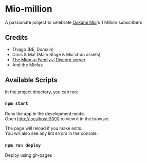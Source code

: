 # Mio-million

A passionate project to celebrate [Ookami Mio](https://hololive.hololivepro.com/en/talents/ookami-mio/)'s 1 Million subscribers 

## Credits

- Thiago (BE, Domain)
- Crois & Mat (Main Stage & Mio chun assets)
- [The Mion~n Family~! Discord server](https://discord.gg/miokawaii)
- And the Miofas

## Available Scripts

In the project directory, you can run:

### `npm start`

Runs the app in the development mode.\
Open [http://localhost:3000](http://localhost:3000) to view it in the browser.

The page will reload if you make edits.\
You will also see any lint errors in the console.

### `npm run deploy`

Deploy using gh-pages
